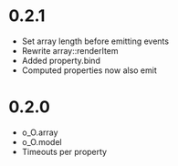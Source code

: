 0.2.1
=====

* Set array length before emitting events
* Rewrite array::renderItem
* Added property.bind
* Computed properties now also emit

0.2.0
=====

* o_O.array 
* o_O.model
* Timeouts per property
